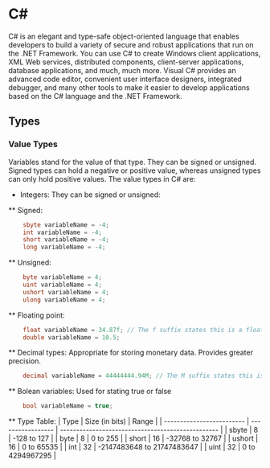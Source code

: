 # C#
C# is an elegant and type-safe object-oriented language that enables developers to build a variety of secure and robust applications that run on the .NET Framework. You can use C# to create Windows client applications, XML Web services, distributed components, client-server applications, database applications, and much, much more. Visual C# provides an advanced code editor, convenient user interface designers, integrated debugger, and many other tools to make it easier to develop applications based on the C# language and the .NET Framework.

## Types

### Value Types
Variables stand for the value of that type. They can be signed or unsigned. Signed types can hold a negative or positive value, whereas unsigned types can only hold positive values. The value types in C# are:
* Integers:
They can be signed or unsigned:

** Signed:

```C#
    sbyte variableName = -4;
    int variableName = -4;
    short variableName = -4;
    long variableName = -4;
```

** Unsigned:

```C#
    byte variableName = 4;
    uint variableName = 4;
    ushort variableName = 4;
    ulong variableName = 4;
```

** Floating point: 

```C#
    float variableName = 34.87f; // The f suffix states this is a float.
    double variableName = 10.5;
```

** Decimal types:
Appropriate for storing monetary data. Provides greater precision. 

```C#
    decimal variableName = 44444444.94M; // The M suffix states this is a monetary value.
```

** Bolean variables:
Used for stating true or false

```C#
    bool variableName = true;
```

** Type Table:
| Type                      | Size (in bits)    | Range                                             |
| ------------------------- | ----------------- | ------------------------------------------------- | 
| sbyte                     | 8                 | -128 to 127                                       |
| byte                      | 8                 | 0 to 255                                          |
| short                     | 16                | -32768 to 32767                                   |
| ushort                    | 16                | 0 to 65535                                        |
| int                       | 32                | -2147483648 to 21747483647                        |
| uint                      | 32                | 0 to 4294967295                                   |